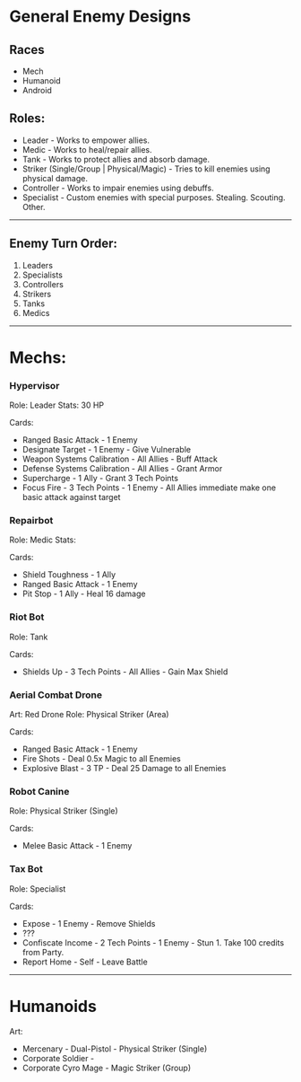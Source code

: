 # General Enemy Designs

## Races
- Mech
- Humanoid
- Android

## Roles:

- Leader - Works to empower allies.
- Medic - Works to heal/repair allies.
- Tank - Works to protect allies and absorb damage.
- Striker (Single/Group | Physical/Magic) - Tries to kill enemies using physical damage.
- Controller - Works to impair enemies using debuffs.
- Specialist - Custom enemies with special purposes. Stealing. Scouting. Other.

----

## Enemy Turn Order:

1. Leaders
2. Specialists
3. Controllers
4. Strikers
5. Tanks
6. Medics

----

# Mechs:

### Hypervisor
Role: Leader
Stats: 30 HP

Cards:
  - Ranged Basic Attack - 1 Enemy
  - Designate Target - 1 Enemy - Give Vulnerable
  - Weapon Systems Calibration - All Allies - Buff Attack
  - Defense Systems Calibration - All Allies - Grant Armor
  - Supercharge - 1 Ally - Grant 3 Tech Points
  - Focus Fire - 3 Tech Points - 1 Enemy - All Allies immediate make one basic attack against target

### Repairbot
Role: Medic
Stats:

Cards:
  - Shield Toughness - 1 Ally
  - Ranged Basic Attack - 1 Enemy
  - Pit Stop - 1 Ally - Heal 16 damage

### Riot Bot
Role: Tank

Cards:
  - Shields Up - 3 Tech Points - All Allies - Gain Max Shield

### Aerial Combat Drone
Art: Red Drone
Role: Physical Striker (Area)

Cards:
  - Ranged Basic Attack - 1 Enemy
  - Fire Shots - Deal 0.5x Magic to all Enemies
  - Explosive Blast - 3 TP - Deal 25 Damage to all Enemies

### Robot Canine
Role: Physical Striker (Single)

Cards:
  - Melee Basic Attack - 1 Enemy

### Tax Bot
Role: Specialist

Cards:
  - Expose - 1 Enemy - Remove Shields
  - ???
  - Confiscate Income - 2 Tech Points - 1 Enemy - Stun 1. Take 100 credits from Party.
  - Report Home - Self - Leave Battle

----

# Humanoids

Art:
- Mercenary - Dual-Pistol - Physical Striker (Single)
- Corporate Soldier -
- Corporate Cyro Mage - Magic Striker (Group)

